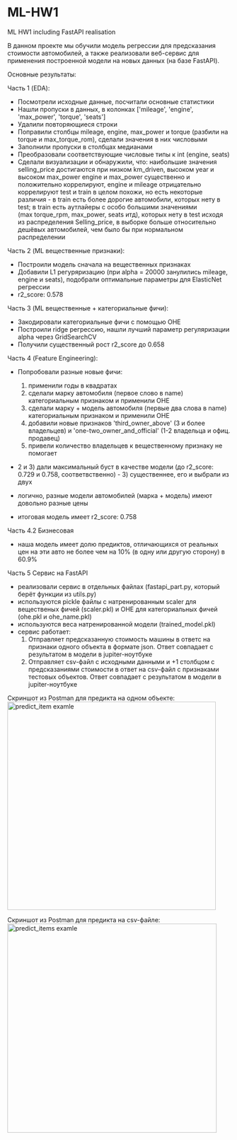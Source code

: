 # ML-HW1
ML HW1 including FastAPI realisation

В данном проекте мы обучили модель регрессии для предсказания стоимости автомобилей, а также реализовали веб-сервис для применения построенной модели на новых данных (на базе FastAPI).

Основные результаты:

Часть 1 (EDA):
- Посмотрели исходные данные, посчитали основные статистики
- Нашли пропуски в данных, в колонках ['mileage', 'engine', 'max_power', 'torque', 'seats']
- Удалили повторяющиеся строки
- Поправили столбцы  mileage, engine, max_power и torque (разбили на torque и max_torque_rom), сделали значения в них числовыми
- Заполнили пропуски в столбцах медианами
- Преобразовали соответствующие числовые типы к int (engine, seats)
- Сделали визуализации и обнаружили, что:
      наибольшие значения selling_price достигаются при низком km_driven, высоком year и высоком max_power
      engine и max_power существенно и положительно коррелируют, engine и mileage отрицательно коррелируют
      test и train в целом похожи, но есть некоторые различия - в train есть более дорогие автомобили, которых нету в test; в train есть аутлайеры с особо большими значениями  
      (max torque_rpm, max_power, seats итд), которых нету в test
      исходя из распределения Selling_price, в выборке больше относительно дешёвых автомобилей, чем было бы при нормальном распределении

Часть 2 (ML вещественные признаки):
- Построили модель сначала на вещественных признаках
- Добавили L1 регуряризацию (при alpha = 20000 занулились mileage, engine и seats), подобрали оптимальные параметры для ElasticNet регрессии
- r2_score: 0.578

Часть 3 (ML вещественные + категориальные фичи):
- Закодировали категориальные фичи с помощью OHE
- Построили ridge регрессию, нашли лучший параметр регуляризации alpha через GridSearchCV
- Получили существенный рост r2_score до 0.658

Часть 4 (Feature Engineering):
- Попробовали разные новые фичи:
   1) применили годы в квадратах
   2) сделали марку автомобиля (первое слово в name) категориальным признаком и применили OHE
   3) сделали марку + модель автомобиля (первые два слова в name) категориальным признаком и применили OHE
   4) добавили новые признаков 'third_owner_above' (3 и более владельцев) и 'one-two_owner_and_official' (1-2 владельца и офиц. продавец)
   5) привели количество владельцев к вещественному признаку не помогает
 
- 2 и 3) дали максимальный буст в качестве модели (до r2_score: 0.729 и 0.758, соответвственно) - 3) существеннее, его и выбрали из двух
- логично, разные модели автомобилей (марка + модель) имеют довольно разные цены
- итоговая модель имеет r2_score: 0.758

Часть 4.2 Бизнесовая
- наша модель имеет долю предиктов, отличающихся от реальных цен на эти авто не более чем на 10% (в одну или другую сторону) в 60.9%

Часть 5 Сервис на FastAPI
- реализовали сервис в отдельных файлах (fastapi_part.py, который берёт функции из utils.py)
- используются pickle файлы с натренированным scaler для вещественых фичей (scaler.pkl) и OHE для категориальных фичей (ohe.pkl и ohe_name.pkl)
- используются веса натренированной модели (trained_model.pkl)
- сервис работает:
   1) Отправляет предсказанную стоимость машины в ответс на признаки одного объекта в формате json. Ответ совпадает с результатом в модели в jupiter-ноутбуке
   2) Отправляет csv-файл с исходными данными и +1 столбцом с предсказаниями стоимости в ответ на csv-файл с признаками тестовых объектов. Ответ совпадает с результатом в 
      модели в jupiter-ноутбуке

Скриншот из Postman для предикта на одном объекте:
<img width="471" alt="predict_item examle" src="https://github.com/kolyangg/ML-HW1/assets/63516227/3989ceaa-97a6-4db6-887e-e1dbd7a5cecf">

Скриншот из Postman для предикта на csv-файле:
<img width="473" alt="predict_items examle" src="https://github.com/kolyangg/ML-HW1/assets/63516227/bd1045a5-6bdf-4ca0-aeb4-b12cdaf9978b">

